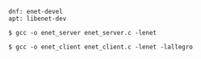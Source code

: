 ```
dnf: enet-devel
apt: libenet-dev
```

```
$ gcc -o enet_server enet_server.c -lenet
```

```
$ gcc -o enet_client enet_client.c -lenet -lallegro
```
